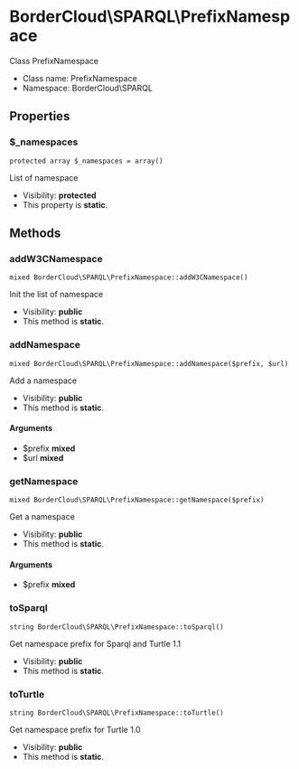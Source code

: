BorderCloud\SPARQL\PrefixNamespace
===============

Class PrefixNamespace




* Class name: PrefixNamespace
* Namespace: BorderCloud\SPARQL





Properties
----------


### $_namespaces

    protected array $_namespaces = array()

List of namespace



* Visibility: **protected**
* This property is **static**.


Methods
-------


### addW3CNamespace

    mixed BorderCloud\SPARQL\PrefixNamespace::addW3CNamespace()

Init the list of namespace



* Visibility: **public**
* This method is **static**.




### addNamespace

    mixed BorderCloud\SPARQL\PrefixNamespace::addNamespace($prefix, $url)

Add a namespace



* Visibility: **public**
* This method is **static**.


#### Arguments
* $prefix **mixed**
* $url **mixed**



### getNamespace

    mixed BorderCloud\SPARQL\PrefixNamespace::getNamespace($prefix)

Get a namespace



* Visibility: **public**
* This method is **static**.


#### Arguments
* $prefix **mixed**



### toSparql

    string BorderCloud\SPARQL\PrefixNamespace::toSparql()

Get namespace prefix for Sparql and Turtle 1.1



* Visibility: **public**
* This method is **static**.




### toTurtle

    string BorderCloud\SPARQL\PrefixNamespace::toTurtle()

Get namespace prefix for Turtle 1.0



* Visibility: **public**
* This method is **static**.



